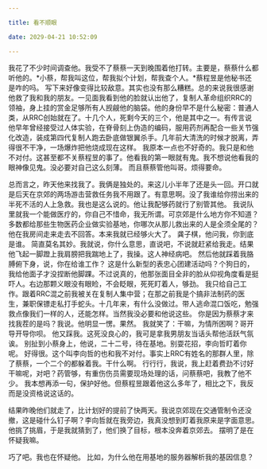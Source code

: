 ```yaml
---

title: 看不顺眼

date: 2029-04-21 10:52:09

---
```


我花了不少时间调查他。我受不了蔡蔡一天到晚围着他打转。主要是，蔡蔡什么都听他的。*小蔡，帮我叫这位，帮我拟个计划，帮我查个人。*蔡程昱是他秘书还是咋的吗。
写下来好像变得比较敌意。其实也没有那么糟糕。总的来说我很感谢他救了我和我的朋友。一见面我看到他的脸就认出他了，复制人革命组织RRC的领袖，身上挂的赏金足够所有人觊觎他的脑袋。他的身份早不是什么秘密：普通人类，从RRC创始就在了。十几个人，死剩今天的三个，他是其中之一。有传言说他早年曾经接受过人体实验，在脊骨刻上伪造的编码，服用药剂再配合一些关节强化改造，装成第四代复制人跑去卧底做银翼杀手。几年前大清洗的时候才脱离，弄得很不干净，一场爆炸把他烧成现在这样。
我原本一点也不好奇的。我只是和他不对付。这甚至都不关蔡程昱的事了。他看我的第一眼就有鬼。我不想说他看我的眼神像见鬼。没必要对自己这么刻薄。
而且蔡蔡管他叫哥。烦得要命。

总而言之，昨天他来找我了。我俩是独处的。来这儿小半年了还是头一回。开口就是后天在京郊的两场游击营救任务我不用跟了。有意思啊。没了我谁给你捞出来的半死不活的人上急救。我也是这么说的。他让我配够药就行了别管其他。
我说队里就我一个能做医疗的，你自己不惜命，我无所谓。可京郊是什么地方你不知道？多数都给那些生物医药企业做实验基地，你哪次从那儿救出来的人是全须全尾的？
他在我房间走来走去不回答。本来我就已经够火大了。
龚子棋，他问我，你到底是谁。
简直莫名其妙。我就说，你什么意思，直说吧，不说就赶紧给我走。结果他飞起一脚蹬上我肩膀把我踹地上了，我操。这人神经病吧。
然后他就踩着我胳膊俯下身，说，你在给谁工作？
这是什么新型的表忠心团建活动吗？个狗日的，我给他面子才没捏断他脚踝。不过说真的，他那张面目全非的脸从仰视角度看是挺吓人。右边那颗义眼没有眼睑，不会眨眼，死死盯着人，够劲。
我只给自己工作。跟着RRC混之前我被关在复制人集中营；在那之前我是个搞非法制药的医生，兼职保镖走私打手蛇头。十几年来，有什么没做过。带人逃命混口饭吃，勉强救点像我们一样的人，还能怎样。当然我没必要和他说这些。
你是因为蔡蔡才来找我茬的是吗？我说。他明显一愣。果然。
我就笑了：干嘛，为情所困啊？哥开导开导你呗。
他又踩我。这死没良心的，我可是拿我男朋友当话头帮他活跃气氛诶。
别扯到小蔡身上，他说，二十二号，待在基地。别耍花招，李向哲盯着你呢。
好得很。这个叫李向哲的也和我不对付。事实上RRC有姓名的那群人里，除了蔡蔡，一个二个的都躲着我。干什么啊。
行行行，我说，我上赶着费劲不讨好干嘛呢，对吧？药管够，有重伤伤员需要现场处理的话，问蔡蔡吧，我教了他不少。
我本想再添一句，保护好他。但蔡程昱跟着他这么多年了，相比之下，我反而是没资格说这话的。

结果昨晚他们就走了，比计划好的提前了快两天。我说京郊现在交通管制令还没撤，这是碰什么钉子啊？李向哲就在我旁边，我真没想到盯着我原来是字面意思。他挑了挑眉，于是我就猜到了，他们换了目标，根本没奔着京郊去。
摆明了是在怀疑我嘛。

巧了吧。我也在怀疑他。
比如，为什么他在用基地的服务器解析我的基因信息？